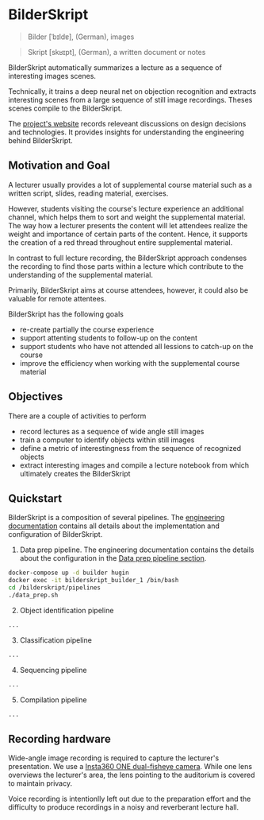 # BilderSkript

> Bilder [ˈbɪldɐ], (German), images

> Skript [skʁɪpt], (German), a written document or notes

BilderSkript automatically summarizes a lecture as a sequence of interesting images scenes.

Technically, it trains a deep neural net on objection recognition and extracts interesting scenes from a large sequence of still image recordings. Theses scenes compile to the BilderSkript.

The [project's website](http://cdeck3r.com/BilderSkript) records releveant discussions on design decisions and technologies. It provides insights for understanding the engineering behind BilderSkript. 

## Motivation and Goal

A lecturer usually provides a lot of supplemental course material such as a written script, slides, reading material, exercises. 

However, students visiting the course's lecture experience an additional channel, which helps them to sort and weight the supplemental material. The way how a lecturer presents the content will let attendees realize the weight and importance of certain parts of the content. Hence, it supports the creation of a red thread throughout entire supplemental material.

In contrast to full lecture recording, the BilderSkript approach condenses the recording to find those parts within a lecture which contribute to the understanding of the supplemental material.

Primarily, BilderSkript aims at course attendees, however, it could also be valuable for remote attentees.

BilderSkript has the following goals

* re-create partially the course experience
* support attenting students to follow-up on the content
* support students who have not attended all lessions to catch-up on the course
* improve the efficiency when working with the supplemental course material


## Objectives

There are a couple of activities to perform 

* record lectures as a sequence of wide angle still images
* train a computer to identify objects within still images
* define a metric of interestingness from the sequence of recognized objects 
* extract interesting images and compile a lecture notebook from which ultimately creates the BilderSkript

## Quickstart

BilderSkript is a composition of several pipelines. The [engineering documentation](http://cdeck3r.com/BilderSkript) contains all details about the implementation and configuration of BilderSkript.

1. Data prep pipeline. The engineering documentation contains the details about the configuration in the [Data prep pipeline section](http://cdeck3r.com/BilderSkript#data-prep-pipeline).
```bash
docker-compose up -d builder hugin
docker exec -it bilderskript_builder_1 /bin/bash
cd /bilderskript/pipelines
./data_prep.sh
```

2. Object identification pipeline
```bash
...
```

3. Classification pipeline
```bash
...
```

4. Sequencing pipeline
```bash
...
```

5. Compilation pipeline
```bash
...
```


## Recording hardware

Wide-angle image recording is required to capture the lecturer's presentation. We use a [Insta360 ONE dual-fisheye camera](https://www.insta360.com/product/insta360-one/). While one lens overviews the lecturer's area, the lens pointing to the auditorium is covered to maintain privacy. 

Voice recording is intentionlly left out due to the preparation effort and the difficulty to produce recordings in a noisy and reverberant lecture hall. 